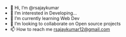 - 👋 Hi, I’m @rsajaykumar
- 👀 I’m interested in Developing...
- 🌱 I’m currently learning Web Dev
- 💞️ I’m looking to collaborate on Open source projects
- 📫 How to reach me rsajaykumar12@gmail.com
<!---
rsajaykumar/rsajaykumar is a ✨ special ✨ repository because its `README.md` (this file) appears on your GitHub profile.
You can click the Preview link to take a look at your changes.
--->
